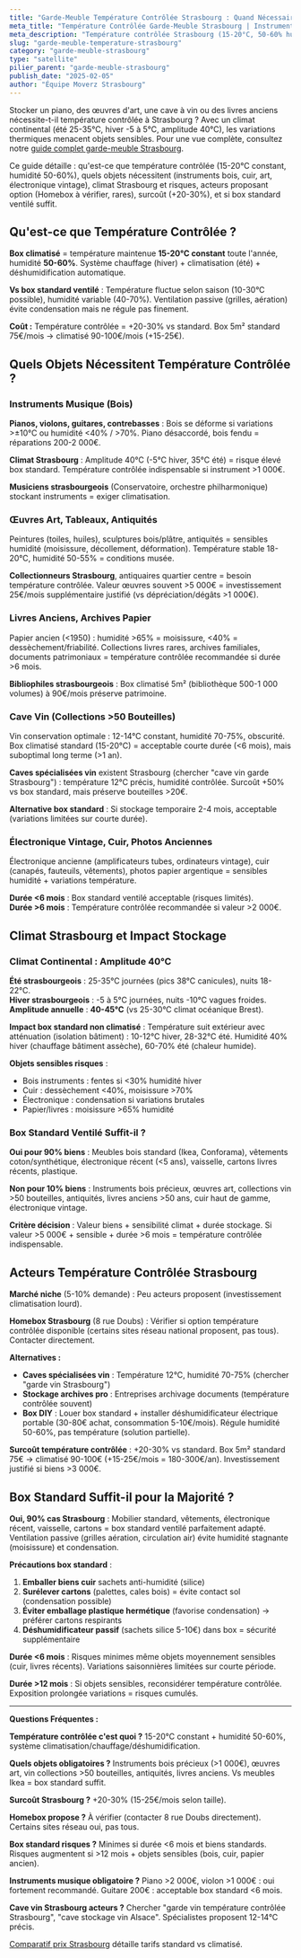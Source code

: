 ```yaml
---
title: "Garde-Meuble Température Contrôlée Strasbourg : Quand Nécessaire ?"
meta_title: "Température Contrôlée Garde-Meuble Strasbourg | Instruments, Art, Vin"
meta_description: "Température contrôlée Strasbourg (15-20°C, 50-60% humidité) : instruments musique, art, vin, livres anciens. Climat continental -5 à 35°C = risques. Surcoût +25%."
slug: "garde-meuble-temperature-strasbourg"
category: "garde-meuble-strasbourg"
type: "satellite"
pilier_parent: "garde-meuble-strasbourg"
publish_date: "2025-02-05"
author: "Équipe Moverz Strasbourg"
---
```


Stocker un piano, des œuvres d'art, une cave à vin ou des livres anciens nécessite-t-il température contrôlée à Strasbourg ? Avec un climat continental (été 25-35°C, hiver -5 à 5°C, amplitude 40°C), les variations thermiques menacent objets sensibles. Pour une vue complète, consultez notre [guide complet garde-meuble Strasbourg](/blog/garde-meuble-strasbourg/garde-meuble-strasbourg-guide-complet).

Ce guide détaille : qu'est-ce que température contrôlée (15-20°C constant, humidité 50-60%), quels objets nécessitent (instruments bois, cuir, art, électronique vintage), climat Strasbourg et risques, acteurs proposant option (Homebox à vérifier, rares), surcoût (+20-30%), et si box standard ventilé suffit.

## Qu'est-ce que Température Contrôlée ?

**Box climatisé** = température maintenue **15-20°C constant** toute l'année, humidité **50-60%**. Système chauffage (hiver) + climatisation (été) + déshumidification automatique.

**Vs box standard ventilé** : Température fluctue selon saison (10-30°C possible), humidité variable (40-70%). Ventilation passive (grilles, aération) évite condensation mais ne régule pas finement.

**Coût :** Température contrôlée = +20-30% vs standard. Box 5m² standard 75€/mois → climatisé 90-100€/mois (+15-25€).

## Quels Objets Nécessitent Température Contrôlée ?

### Instruments Musique (Bois)

**Pianos, violons, guitares, contrebasses** : Bois se déforme si variations >±10°C ou humidité <40% / >70%. Piano désaccordé, bois fendu = réparations 200-2 000€.

**Climat Strasbourg** : Amplitude 40°C (-5°C hiver, 35°C été) = risque élevé box standard. Température contrôlée indispensable si instrument >1 000€.

**Musiciens strasbourgeois** (Conservatoire, orchestre philharmonique) stockant instruments = exiger climatisation.

### Œuvres Art, Tableaux, Antiquités

Peintures (toiles, huiles), sculptures bois/plâtre, antiquités = sensibles humidité (moisissure, décollement, déformation). Température stable 18-20°C, humidité 50-55% = conditions musée.

**Collectionneurs Strasbourg**, antiquaires quartier centre = besoin température contrôlée. Valeur œuvres souvent >5 000€ = investissement 25€/mois supplémentaire justifié (vs dépréciation/dégâts >1 000€).

### Livres Anciens, Archives Papier

Papier ancien (<1950) : humidité >65% = moisissure, <40% = dessèchement/friabilité. Collections livres rares, archives familiales, documents patrimoniaux = température contrôlée recommandée si durée >6 mois.

**Bibliophiles strasbourgeois** : Box climatisé 5m² (bibliothèque 500-1 000 volumes) à 90€/mois préserve patrimoine.

### Cave Vin (Collections >50 Bouteilles)

Vin conservation optimale : 12-14°C constant, humidité 70-75%, obscurité. Box climatisé standard (15-20°C) = acceptable courte durée (<6 mois), mais suboptimal long terme (>1 an).

**Caves spécialisées vin** existent Strasbourg (chercher "cave vin garde Strasbourg") : température 12°C précis, humidité contrôlée. Surcoût +50% vs box standard, mais préserve bouteilles >20€.

**Alternative box standard** : Si stockage temporaire 2-4 mois, acceptable (variations limitées sur courte durée).

### Électronique Vintage, Cuir, Photos Anciennes

Électronique ancienne (amplificateurs tubes, ordinateurs vintage), cuir (canapés, fauteuils, vêtements), photos papier argentique = sensibles humidité + variations température.

**Durée <6 mois** : Box standard ventilé acceptable (risques limités).  
**Durée >6 mois** : Température contrôlée recommandée si valeur >2 000€.

## Climat Strasbourg et Impact Stockage

### Climat Continental : Amplitude 40°C

**Été strasbourgeois** : 25-35°C journées (pics 38°C canicules), nuits 18-22°C.  
**Hiver strasbourgeois** : -5 à 5°C journées, nuits -10°C vagues froides.  
**Amplitude annuelle** : **40-45°C** (vs 25-30°C climat océanique Brest).

**Impact box standard non climatisé** : Température suit extérieur avec atténuation (isolation bâtiment) : 10-12°C hiver, 28-32°C été. Humidité 40% hiver (chauffage bâtiment assèche), 60-70% été (chaleur humide).

**Objets sensibles risques** :
- Bois instruments : fentes si <30% humidité hiver
- Cuir : dessèchement <40%, moisissure >70%
- Électronique : condensation si variations brutales
- Papier/livres : moisissure >65% humidité

### Box Standard Ventilé Suffit-il ?

**Oui pour 90% biens** : Meubles bois standard (Ikea, Conforama), vêtements coton/synthétique, électronique récent (<5 ans), vaisselle, cartons livres récents, plastique.

**Non pour 10% biens** : Instruments bois précieux, œuvres art, collections vin >50 bouteilles, antiquités, livres anciens >50 ans, cuir haut de gamme, électronique vintage.

**Critère décision** : Valeur biens + sensibilité climat + durée stockage. Si valeur >5 000€ + sensible + durée >6 mois = température contrôlée indispensable.

## Acteurs Température Contrôlée Strasbourg

**Marché niche** (5-10% demande) : Peu acteurs proposent (investissement climatisation lourd).

**Homebox Strasbourg** (8 rue Doubs) : Vérifier si option température contrôlée disponible (certains sites réseau national proposent, pas tous). Contacter directement.

**Alternatives :**
- **Caves spécialisées vin** : Température 12°C, humidité 70-75% (chercher "garde vin Strasbourg")
- **Stockage archives pro** : Entreprises archivage documents (température contrôlée souvent)
- **Box DIY** : Louer box standard + installer déshumidificateur électrique portable (30-80€ achat, consommation 5-10€/mois). Régule humidité 50-60%, pas température (solution partielle).

**Surcoût température contrôlée** : +20-30% vs standard. Box 5m² standard 75€ → climatisé 90-100€ (+15-25€/mois = 180-300€/an). Investissement justifié si biens >3 000€.

## Box Standard Suffit-il pour la Majorité ?

**Oui, 90% cas Strasbourg** : Mobilier standard, vêtements, électronique récent, vaisselle, cartons = box standard ventilé parfaitement adapté. Ventilation passive (grilles aération, circulation air) évite humidité stagnante (moisissure) et condensation.

**Précautions box standard** :
1. **Emballer biens cuir** sachets anti-humidité (silice)
2. **Surélever cartons** (palettes, cales bois) = évite contact sol (condensation possible)
3. **Éviter emballage plastique hermétique** (favorise condensation) → préférer cartons respirants
4. **Déshumidificateur passif** (sachets silice 5-10€) dans box = sécurité supplémentaire

**Durée <6 mois** : Risques minimes même objets moyennement sensibles (cuir, livres récents). Variations saisonnières limitées sur courte période.

**Durée >12 mois** : Si objets sensibles, reconsidérer température contrôlée. Exposition prolongée variations = risques cumulés.

---

**Questions Fréquentes :**

**Température contrôlée c'est quoi ?** 15-20°C constant + humidité 50-60%, système climatisation/chauffage/déshumidification.

**Quels objets obligatoires ?** Instruments bois précieux (>1 000€), œuvres art, vin collections >50 bouteilles, antiquités, livres anciens. Vs meubles Ikea = box standard suffit.

**Surcoût Strasbourg ?** +20-30% (15-25€/mois selon taille).

**Homebox propose ?** À vérifier (contacter 8 rue Doubs directement). Certains sites réseau oui, pas tous.

**Box standard risques ?** Minimes si durée <6 mois et biens standards. Risques augmentent si >12 mois + objets sensibles (bois, cuir, papier ancien).

**Instruments musique obligatoire ?** Piano >2 000€, violon >1 000€ : oui fortement recommandé. Guitare 200€ : acceptable box standard <6 mois.

**Cave vin Strasbourg acteurs ?** Chercher "garde vin température contrôlée Strasbourg", "cave stockage vin Alsace". Spécialistes proposent 12-14°C précis.

[Comparatif prix Strasbourg](/blog/demenagement-strasbourg/prix-garde-meuble-strasbourg-2025) détaille tarifs standard vs climatisé.

